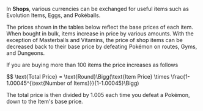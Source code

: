 In **Shops**, various currencies can be exchanged for useful items such as Evolution Items, Eggs, and Pokéballs.

The prices shown in the tables below reflect the base prices of each item. When bought in bulk, items increase in price by various amounts. With the exception of Masterballs and Vitamins, the price of shop items can be decreased back to their base price by defeating Pokémon on routes, Gyms, and Dungeons.



If you are buying more than 100 items the price increases as follows

$$ \text{Total Price} =  \text{Round}\Bigg(\text{Item Price} \times \frac{1-1.00045^{\text{Number of Items}}}{1-1.00045}\Bigg)

The total price is then divided by 1.005 each time you defeat a Pokémon, down to the Item's base price.